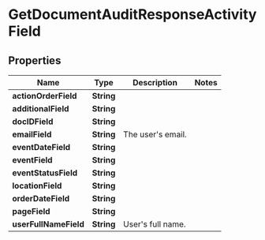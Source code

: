 

# GetDocumentAuditResponseActivityField


## Properties

Name | Type | Description | Notes
------------ | ------------- | ------------- | -------------
**actionOrderField** | **String** |  | 
**additionalField** | **String** |  | 
**docIDField** | **String** |  | 
**emailField** | **String** | The user&#39;s email. | 
**eventDateField** | **String** |  | 
**eventField** | **String** |  | 
**eventStatusField** | **String** |  | 
**locationField** | **String** |  | 
**orderDateField** | **String** |  | 
**pageField** | **String** |  | 
**userFullNameField** | **String** | User&#39;s full name. | 



